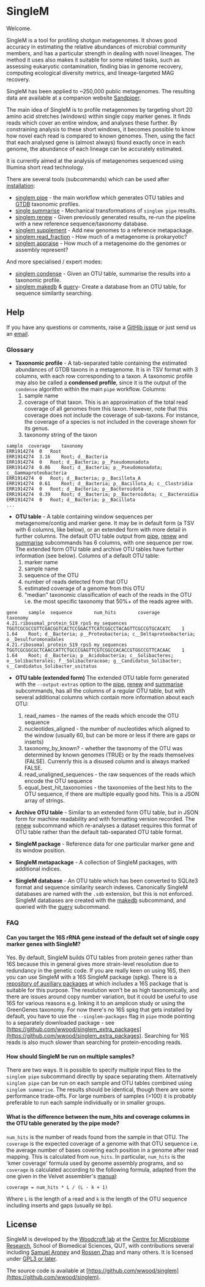 # SingleM
Welcome.

SingleM is a tool for profiling shotgun metagenomes. It shows good accuracy in estimating the relative abundances of microbial community members, and has a particular strength in dealing with novel lineages. The method it uses also makes it suitable for some related tasks, such as assessing eukaryotic contamination, finding bias in genome recovery, computing ecological diversity metrics, and lineage-targeted MAG recovery.

SingleM has been applied to ~250,000 public metagenomes. The resulting data are available at a companion website [Sandpiper](https://sandpiper.qut.edu.au).

The main idea of SingleM is to profile metagenomes by targeting short 20 amino acid stretches (windows) within single copy marker genes. It finds reads which cover an entire window, and analyses these further. By constraining analysis to these short windows, it becomes possible to know how novel each read is compared to known genomes. Then, using the fact that each analysed gene is (almost always) found exactly once in each genome, the abundance of each lineage can be accurately estimated.

It is currently aimed at the analysis of metagenomes sequenced using Illumina short read technology.

There are several tools (subcommands) which can be used after [installation](/Installation):

* [singlem pipe](/tools/pipe) - the main workflow which generates OTU tables and [GTDB](https://gtdb.ecogenomic.org/) taxonomic profiles. 
* [single summarise](/tools/summarise) - Mechanical transformations of `singlem pipe` results.
* [singlem renew](/tools/renew) - Given previously generated results, re-run the pipeline with a new reference sequence/taxonomy database.
* [singlem supplement](/tools/supplement) - Add new genomes to a reference metapackage.
* [singlem read_fraction](/tools/read_fraction) - How much of a metagenome is prokaryotic?
* [singlem appraise](/tools/appraise) - How much of a metagenome do the genomes or assembly represent?

And more specialised / expert modes:

* [singlem condense](/advanced/condense) - Given an OTU table, summarise the results into a taxonomic profile.
* [singlem makedb](/advanced/makedb) & [query](/advanced/query)- Create a database from an OTU table, for sequence similarity searching.

## Help
If you have any questions or comments, raise a [GitHib issue](https://github.com/wwood/singlem/issues) or just send us an [email](https://research.qut.edu.au/cmr/team/ben-woodcroft/).

### Glossary

* **Taxonomic profile** - A tab-separated table containing the estimated abundances of GTDB taxons in a metagenome. It is in TSV format with 3 columns, with each row corresponding to a taxon. A taxonomic profile may also be called a **condensed profile**, since it is the output of the `condense` algorithm within the main `pipe` workflow. Columns:
  1. sample name
  2. coverage of that taxon. This is an approximation of the total read coverage of all genomes from this taxon. However, note that this coverage does not include the coverage of sub-taxons. For instance, the coverage of a species is not included in the coverage shown for its genus.
  3. taxonomy string of the taxon
```
sample	coverage	taxonomy
ERR1914274	0	Root
ERR1914274	3.16	Root; d__Bacteria
ERR1914274	0	Root; d__Bacteria; p__Pseudomonadota
ERR1914274	0.06	Root; d__Bacteria; p__Pseudomonadota; c__Gammaproteobacteria
ERR1914274	0	Root; d__Bacteria; p__Bacillota_A
ERR1914274	0.61	Root; d__Bacteria; p__Bacillota_A; c__Clostridia
ERR1914274	0	Root; d__Bacteria; p__Bacteroidota
ERR1914274	0.39	Root; d__Bacteria; p__Bacteroidota; c__Bacteroidia
ERR1914274	0	Root; d__Bacteria; p__Bacillota
...
```

* **OTU table** - A table containing window sequences per metagenome/contig and marker gene. It may be in default form (a TSV with 6 columns, like below), or an extended form with more detail in further columns. The default OTU table output from [pipe](/tools/pipe), [renew](/tools/renew) and [summarise](/tools/summarise) subcommands has 6 columns, with one sequence per row. The extended form OTU table and archive OTU tables have further information (see below). Columns of a default OTU table:
  1. marker name
  2. sample name
  3. sequence of the OTU
  4. number of reads detected from that OTU
  5. estimated coverage of a genome from this OTU
  6. "median" taxonomic classification of each of the reads in the OTU i.e. the most specific taxonomy that 50%+ of the reads agree with.
```
gene    sample  sequence        num_hits        coverage        taxonomy
4.21.ribosomal_protein_S19_rpsS my_sequences  TGGTCGCGCCGTTCGACGGTCACTCCGGACTTCATCGGCCTACAGTTCGCCGTGCACATC    1       1.64    Root; d__Bacteria; p__Proteobacteria; c__Deltaproteobacteria; o__Desulfuromonadales
4.21.ribosomal_protein_S19_rpsS my_sequences  TGGTCGCGGCGCTCAACCATTCTGCCCGAGTTCGTCGGCCACACCGTGGCCGTTCACAAC    1       1.64    Root; d__Bacteria; p__Acidobacteria; c__Solibacteres; o__Solibacterales; f__Solibacteraceae; g__Candidatus_Solibacter; s__Candidatus_Solibacter_usitatus
```

* **OTU table (extended form)** The extended OTU table form generated with the `--output-extras` option to the [pipe](/tools/pipe), [renew](/tools/renew) and [summarise](/tools/summarise) subcommands, has all the columns of a regular OTU table, but with several additional columns which contain more information about each OTU:
  1. read_names - the names of the reads which encode the OTU sequence
  2. nucleotides_aligned - the number of nucleotides which aligned to the window (usually 60, but can be more or less if there are gaps or inserts)
  3. taxonomy_by_known? - whether the taxonomy of the OTU was determined by known genomes (TRUE) or by the reads themselves (FALSE). Currenrly this is a disused column and is always marked FALSE.
  4. read_unaligned_sequences - the raw sequences of the reads which encode the OTU sequence
  5. equal_best_hit_taxonomies - the taxonomies of the best hits to the OTU sequence, if there are multiple equally good hits. This is a JSON array of strings.


* **Archive OTU table** - Similar to an extended form OTU table, but in JSON form for machine readability and with formatting version recorded. The [renew](/tools/renew) subcommand which re-analyses a dataset requires this format of OTU table rather than the default tab-separated OTU table format.
* **SingleM package** - Reference data for one particular marker gene and its window position.
* **SingleM metapackage** - A collection of SingleM packages, with additional indices.
* **SingleM database** - An OTU table which has been converted to SQLite3 format and sequence similarity search indexes. Canonically SingleM databases are named with the `.sdb` extension, but this is not enforced. SingleM databases are created with the [makedb](/advanced/makedb) subcommand, and queried with the [query](/advanced/query) subcommand.

### FAQ
#### Can you target the 16S rRNA gene instead of the default set of single copy marker genes with SingleM?
Yes. By default, SingleM builds OTU tables from protein genes rather than 16S because this in general gives more strain-level resolution due to redundancy in the genetic code. If you are really keen on using 16S, then you can use SingleM with a 16S SingleM package (spkg). There is a [repository of auxiliary packages](https://github.com/wwood/singlem_extra_packages) at which includes a 16S package that is suitable for this purpose. The resolution won't be as high taxonomically, and there are issues around copy number variation, but it could be useful to use 16S for various reasons e.g. linking it to an amplicon study or using the GreenGenes taxonomy. For now there's no 16S spkg that gets installed by default, you have to use the `--singlem-packages` flag in `pipe` mode pointing to a separately downloaded package - see [https://github.com/wwood/singlem_extra_packages](https://github.com/wwood/singlem_extra_packages). Searching for 16S reads is also much slower than searching for protein-encoding reads.

#### How should SingleM be run on multiple samples?
There are two ways. It is possible to specify multiple input files to the `singlem pipe` subcommand directly by space separating them. Alternatively `singlem pipe` can be run on each sample and OTU tables combined using `singlem summarise`. The results should be identical, though there are some performance trade-offs. For large numbers of samples (>100) it is probably preferable to run each sample individually or in smaller groups.

#### What is the difference between the num_hits and coverage columns in the OTU table generated by the pipe mode?
`num_hits` is the number of reads found from the sample in that OTU. The
`coverage` is the expected coverage of a genome with that OTU sequence i.e. the
average number of bases covering each position in a genome after read mapping.
This is calculated from `num_hits`. In particular, `num_hits` is the 'kmer
coverage' formula used by genome assembly programs, and so `coverage` is
calculated according to the following formula, adapted from the one given in
the Velvet assembler's
[manual](https://raw.githubusercontent.com/dzerbino/velvet/master/Manual.pdf):

```
coverage = num_hits * L / (L - k + 1)
```

Where `L` is the length of a read and `k` is the length of the OTU sequence including inserts and gaps (usually `60` bp).


## License
SingleM is developed by the [Woodcroft lab](https://research.qut.edu.au/cmr/team/ben-woodcroft/) at the [Centre for Microbiome Research](https://research.qut.edu.au/cmr), School of Biomedical Sciences, QUT, with contributions several including [Samuel Aroney](https://github.com/AroneyS) and [Rossen Zhao](https://github.com/rzhao-2) and many others. It is licensed under [GPL3 or later](https://gnu.org/licenses/gpl.html).

The source code is available at [https://github.com/wwood/singlem](https://github.com/wwood/singlem).
